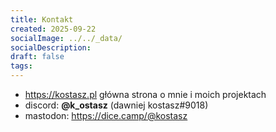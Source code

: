 ```yaml
---
title: Kontakt
created: 2025-09-22
socialImage: ../../_data/
socialDescription:
draft: false
tags:
---
```

* https://kostasz.pl główna strona o mnie i moich projektach 
* discord: **@k_ostasz** (dawniej kostasz#9018)
* mastodon: https://dice.camp/@kostasz
